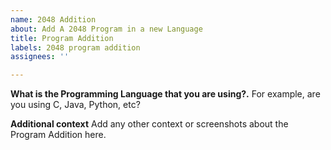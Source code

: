 ```yaml
---
name: 2048 Addition
about: Add A 2048 Program in a new Language
title: Program Addition
labels: 2048 program addition
assignees: ''

---
```


**What is the Programming Language that you are using?.**
For example, are you using C, Java, Python, etc?



**Additional context**
Add any other context or screenshots about the Program Addition here.
